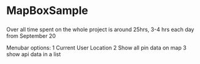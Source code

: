 # MapBoxSample

##### 
Over all time spent on the whole project is around 25hrs, 3-4 hrs each day from September 20

Menubar options:
1 Current User Location
2 Show all pin data on map
3 show api data in a list